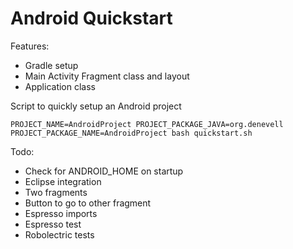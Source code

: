 Android Quickstart
==================

Features:

- Gradle setup
- Main Activity Fragment class and layout
- Application class

Script to quickly setup an Android project

	PROJECT_NAME=AndroidProject PROJECT_PACKAGE_JAVA=org.denevell PROJECT_PACKAGE_NAME=AndroidProject bash quickstart.sh

Todo:

- Check for ANDROID_HOME on startup
- Eclipse integration
- Two fragments
- Button to go to other fragment
- Espresso imports
- Espresso test
- Robolectric tests

